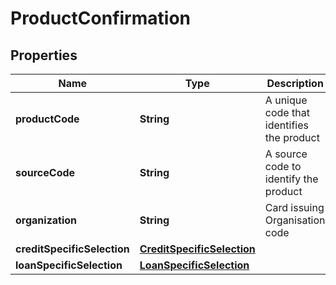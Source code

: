 # ProductConfirmation

## Properties
Name | Type | Description | Notes
------------ | ------------- | ------------- | -------------
**productCode** | **String** | A unique code that identifies the product | 
**sourceCode** | **String** | A source code to identify the product |  [optional]
**organization** | **String** | Card issuing Organisation code |  [optional]
**creditSpecificSelection** | [**CreditSpecificSelection**](CreditSpecificSelection.md) |  |  [optional]
**loanSpecificSelection** | [**LoanSpecificSelection**](LoanSpecificSelection.md) |  |  [optional]

